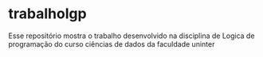# trabalholgp
Esse repositório mostra o trabalho desenvolvido na disciplina de Logica de programação do curso ciências de dados da faculdade uninter
